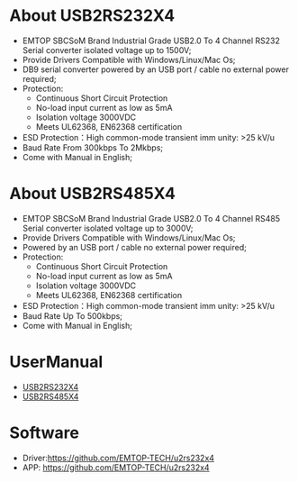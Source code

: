 # About USB2RS232X4
- EMTOP SBCSoM Brand Industrial Grade USB2.0 To 4 Channel RS232 Serial converter isolated voltage up to 1500V;
- Provide Drivers Compatible with Windows/Linux/Mac Os;
- DB9 serial converter powered by an USB port / cable no external power required;
- Protection:
  - Continuous Short Circuit Protection
  - No-load input current as low as 5mA
  - Isolation voltage 3000VDC
  - Meets UL62368, EN62368 certification
- ESD Protection：High common-mode transient imm unity: >25 kV/u
- Baud Rate From 300kbps To 2Mkbps;
- Come with Manual in English;
# About USB2RS485X4
- EMTOP SBCSoM Brand Industrial Grade USB2.0 To 4 Channel RS485 Serial converter isolated voltage up to 3000V;
- Provide Drivers Compatible with Windows/Linux/Mac Os;
- Powered by an USB port / cable no external power required;
- Protection:
  - Continuous Short Circuit Protection
  - No-load input current as low as 5mA
  - Isolation voltage 3000VDC
  - Meets UL62368, EN62368 certification
- ESD Protection：High common-mode transient imm unity: >25 kV/u
- Baud Rate Up To 500kbps;
- Come with Manual in English;
# UserManual
- [USB2RS232X4](https://github.com/EMTOP-TECH/u2rs232x4/blob/main/U2RS232X4%20UserManual%20V1.0.pdf "USB2RS232X4")
- [USB2RS485X4](https://github.com/EMTOP-TECH/u2rs232x4/blob/main/U2RS485X4%20UserManual%20V1.0.pdf "USB2RS485X4")
# Software
- Driver:https://github.com/EMTOP-TECH/u2rs232x4
- APP: https://github.com/EMTOP-TECH/u2rs232x4
